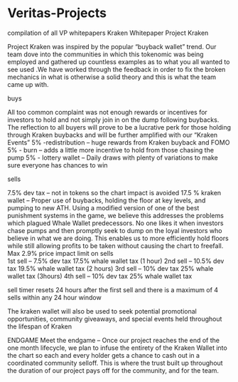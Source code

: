 # Veritas-Projects
compilation of all VP whitepapers
Kraken Whitepaper
Project Kraken 

Project Kraken was inspired by the popular “buyback wallet” trend. Our team dove into the communities in which this tokenomic was being employed and gathered up countless examples as to what you all wanted to see used .We have worked through the feedback in order  to fix the broken mechanics in what is otherwise a solid theory and this is what the team came up with.

buys

All too common complaint was not enough rewards or incentives for investors to hold and not simply join in on the dump following buybacks. The reflection to all buyers will prove to be a lucrative perk for those holding through Kraken buybacks and will be further amplified with our “Kraken Events”
5% -redistribution – huge rewards from Kraken buyback and FOMO
5% - burn – adds a little more incentive to hold from those chasing the pump
5% - lottery wallet – Daily draws with plenty of variations to make sure everyone has chances to win

sells

7.5% dev tax – not in tokens so the chart impact is avoided
17.5 % kraken wallet – Proper use of buybacks, holding the floor at key levels, and pumping to new ATH. 
Using a modified version of one of the best punishment systems in the game, we believe this addresses the problems which plagued Whale Wallet predecessors. No one likes it when investors chase pumps and then promptly seek to dump on the loyal investors who believe in what we are doing. This enables us to more efficiently hold floors while still allowing profits to be taken without causing the chart to freefall.
Max 2.9% price impact limit on sells  
1st sell – 7.5% dev tax 17.5% whale wallet tax
(1 hour)
2nd sell – 10.5% dev tax 19.5% whale wallet tax
(2 hours) 
3rd sell – 10% dev tax 25% whale wallet tax
(3hours) 
4th sell – 10% dev tax 25% whale wallet tax

sell timer resets 24 hours after the first sell and there is a maximum of 4 sells within any 24 hour window

The kraken wallet will also be used to seek potential promotional opportunities, community giveaways, and special events held throughout the lifespan of  Kraken


ENDGAME
Meet the endgame – Once our project reaches the end of the one month lifecycle, we plan to infuse the entirety of the Kraken Wallet into the chart so each and every holder gets a chance to cash out in a coordinated community selloff. This is where the trust built up throughout the duration of our project pays off for the community, and for the team. 
